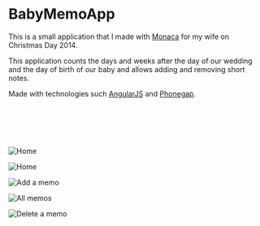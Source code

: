 # BabyMemoApp

This is a small application that I made with [Monaca](https://monaca.io) for my wife on Christmas Day 2014.

This application counts the days and weeks after the day of our wedding and the day of birth of our baby and allows adding and removing short notes.

Made with technologies such [AngularJS](https://angularjs.org) and [Phonegap](http://phonegap.com).

<br/>
<br/>
<br/>
<br/>

![Home](/screenshots/home1.png?raw=true)

![Home](/screenshots/home2.png?raw=true)

![Add a memo](/screenshots/aggiuntamemo.png?raw=true)

![All memos](/screenshots/visualizzazionememo.png?raw=true)

![Delete a memo](/screenshots/eliminazionememo.png?raw=true)
